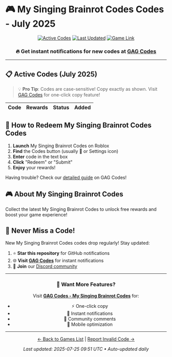 # 🎮 My Singing Brainrot Codes Codes - July 2025

<div align="center">

[![Active Codes](https://img.shields.io/badge/Active%20Codes-0-brightgreen)](https://gagcodes.com/roblox/my-singing-brainrot)
[![Last Updated](https://img.shields.io/badge/Last%20Updated-Today-orange)](https://gagcodes.com/roblox/my-singing-brainrot)
[![Game Link](https://img.shields.io/badge/Play-My%20Singing%20Brainrot%20Codes-red)](https://www.roblox.com/games/)

### 🔥 **Get instant notifications for new codes at [GAG Codes](https://gagcodes.com/roblox/my-singing-brainrot)**

</div>

---

## 📋 Active Codes (July 2025)

> 💡 **Pro Tip**: Codes are case-sensitive! Copy exactly as shown. Visit [GAG Codes](https://gagcodes.com/roblox/my-singing-brainrot) for one-click copy feature!

| Code | Rewards | Status | Added |
|------|---------|--------|-------|


## 📖 How to Redeem My Singing Brainrot Codes Codes

1. **Launch** My Singing Brainrot Codes on Roblox
2. **Find** the Codes button (usually 🎁 or Settings icon)
3. **Enter** code in the text box
4. **Click** "Redeem" or "Submit"
5. **Enjoy** your rewards!

Having trouble? Check our [detailed guide](https://gagcodes.com/roblox/my-singing-brainrot#how-to-redeem) on GAG Codes!

## 🎮 About My Singing Brainrot Codes

Collect the latest My Singing Brainrot Codes to unlock free rewards and boost your game experience!

## 🔔 Never Miss a Code!

New My Singing Brainrot Codes codes drop regularly! Stay updated:

1. ⭐ **Star this repository** for GitHub notifications
2. 🌐 **Visit [GAG Codes](https://gagcodes.com/roblox/my-singing-brainrot)** for instant notifications
3. 💬 **Join** our [Discord community](https://gagcodes.com/discord)

---

<div align="center">

### 🚀 Want More Features?

Visit [**GAG Codes - My Singing Brainrot Codes**](https://gagcodes.com/roblox/my-singing-brainrot) for:
- ⚡ One-click copy
- 🔔 Instant notifications  
- 💬 Community comments
- 📱 Mobile optimization

---

[← Back to Games List](README.md) | [Report Invalid Code →](https://github.com/yourusername/roblox-codes-directory/issues)

*Last updated: 2025-07-25 09:51 UTC • Auto-updated daily*

</div>